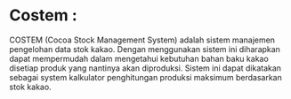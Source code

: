 # Costem :
COSTEM (Cocoa Stock Management System) adalah sistem manajemen pengelohan data stok kakao. Dengan menggunakan sistem ini diharapkan dapat mempermudah dalam mengetahui kebutuhan bahan baku kakao disetiap produk yang nantinya akan diproduksi. Sistem ini dapat dikatakan sebagai system kalkulator penghitungan produksi maksimum berdasarkan stok kakao.
